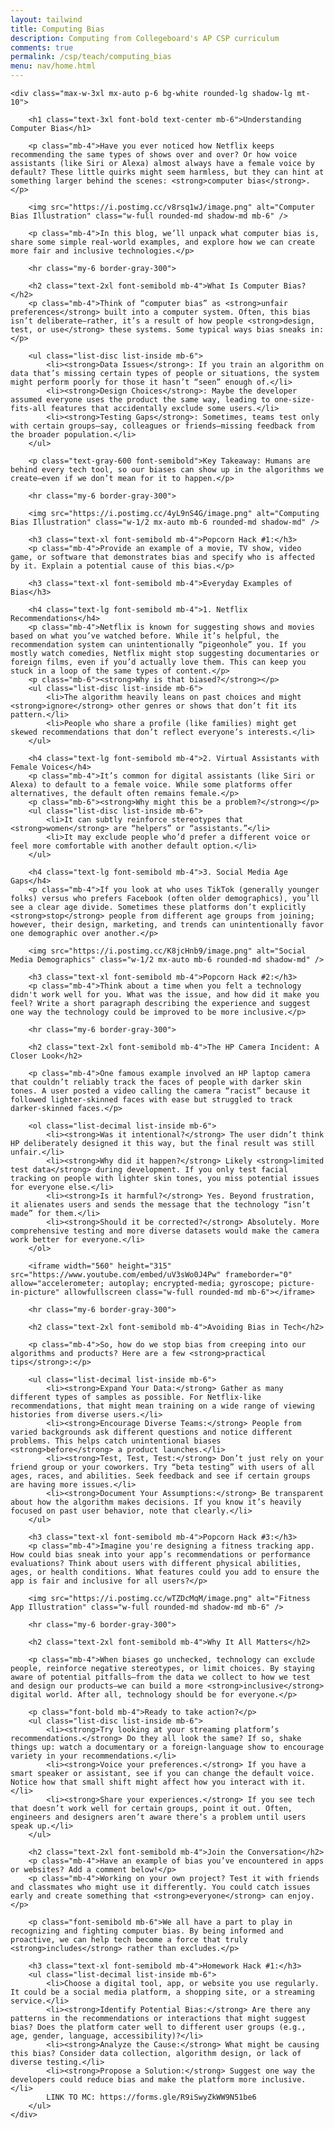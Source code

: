 ```yaml
---
layout: tailwind
title: Computing Bias
description: Computing from Collegeboard's AP CSP curriculum
comments: true
permalink: /csp/teach/computing_bias
menu: nav/home.html
---
```


<html lang="en">

<head>
    <meta charset="UTF-8">
    <meta name="viewport" content="width=device-width, initial-scale=1.0">
    <title>Understanding Computer Bias</title>
    <script src="https://cdn.tailwindcss.com"></script>
</head>

<body class="font-sans bg-gray-100 text-gray-800">

    <div class="max-w-3xl mx-auto p-6 bg-white rounded-lg shadow-lg mt-10">

        <h1 class="text-3xl font-bold text-center mb-6">Understanding Computer Bias</h1>

        <p class="mb-4">Have you ever noticed how Netflix keeps recommending the same types of shows over and over? Or how voice assistants (like Siri or Alexa) almost always have a female voice by default? These little quirks might seem harmless, but they can hint at something larger behind the scenes: <strong>computer bias</strong>.</p>

        <img src="https://i.postimg.cc/v8rsq1wJ/image.png" alt="Computer Bias Illustration" class="w-full rounded-md shadow-md mb-6" />

        <p class="mb-4">In this blog, we’ll unpack what computer bias is, share some simple real-world examples, and explore how we can create more fair and inclusive technologies.</p>

        <hr class="my-6 border-gray-300">

        <h2 class="text-2xl font-semibold mb-4">What Is Computer Bias?</h2>
        <p class="mb-4">Think of “computer bias” as <strong>unfair preferences</strong> built into a computer system. Often, this bias isn’t deliberate—rather, it’s a result of how people <strong>design, test, or use</strong> these systems. Some typical ways bias sneaks in:</p>

        <ul class="list-disc list-inside mb-6">
            <li><strong>Data Issues</strong>: If you train an algorithm on data that’s missing certain types of people or situations, the system might perform poorly for those it hasn’t “seen” enough of.</li>
            <li><strong>Design Choices</strong>: Maybe the developer assumed everyone uses the product the same way, leading to one-size-fits-all features that accidentally exclude some users.</li>
            <li><strong>Testing Gaps</strong>: Sometimes, teams test only with certain groups—say, colleagues or friends—missing feedback from the broader population.</li>
        </ul>

        <p class="text-gray-600 font-semibold">Key Takeaway: Humans are behind every tech tool, so our biases can show up in the algorithms we create—even if we don’t mean for it to happen.</p>

        <hr class="my-6 border-gray-300">

        <img src="https://i.postimg.cc/4yL9nS4G/image.png" alt="Computing Bias Illustration" class="w-1/2 mx-auto mb-6 rounded-md shadow-md" />

        <h3 class="text-xl font-semibold mb-4">Popcorn Hack #1:</h3>
        <p class="mb-4">Provide an example of a movie, TV show, video game, or software that demonstrates bias and specify who is affected by it. Explain a potential cause of this bias.</p>

        <h3 class="text-xl font-semibold mb-4">Everyday Examples of Bias</h3>

        <h4 class="text-lg font-semibold mb-4">1. Netflix Recommendations</h4>
        <p class="mb-4">Netflix is known for suggesting shows and movies based on what you’ve watched before. While it’s helpful, the recommendation system can unintentionally “pigeonhole” you. If you mostly watch comedies, Netflix might stop suggesting documentaries or foreign films, even if you’d actually love them. This can keep you stuck in a loop of the same types of content.</p>
        <p class="mb-6"><strong>Why is that biased?</strong></p>
        <ul class="list-disc list-inside mb-6">
            <li>The algorithm heavily leans on past choices and might <strong>ignore</strong> other genres or shows that don’t fit its pattern.</li>
            <li>People who share a profile (like families) might get skewed recommendations that don’t reflect everyone’s interests.</li>
        </ul>

        <h4 class="text-lg font-semibold mb-4">2. Virtual Assistants with Female Voices</h4>
        <p class="mb-4">It’s common for digital assistants (like Siri or Alexa) to default to a female voice. While some platforms offer alternatives, the default often remains female.</p>
        <p class="mb-6"><strong>Why might this be a problem?</strong></p>
        <ul class="list-disc list-inside mb-6">
            <li>It can subtly reinforce stereotypes that <strong>women</strong> are “helpers” or “assistants.”</li>
            <li>It may exclude people who’d prefer a different voice or feel more comfortable with another default option.</li>
        </ul>

        <h4 class="text-lg font-semibold mb-4">3. Social Media Age Gaps</h4>
        <p class="mb-4">If you look at who uses TikTok (generally younger folks) versus who prefers Facebook (often older demographics), you’ll see a clear age divide. Sometimes these platforms don’t explicitly <strong>stop</strong> people from different age groups from joining; however, their design, marketing, and trends can unintentionally favor one demographic over another.</p>

        <img src="https://i.postimg.cc/K8jcHnb9/image.png" alt="Social Media Demographics" class="w-1/2 mx-auto mb-6 rounded-md shadow-md" />

        <h3 class="text-xl font-semibold mb-4">Popcorn Hack #2:</h3>
        <p class="mb-4">Think about a time when you felt a technology didn't work well for you. What was the issue, and how did it make you feel? Write a short paragraph describing the experience and suggest one way the technology could be improved to be more inclusive.</p>

        <hr class="my-6 border-gray-300">

        <h2 class="text-2xl font-semibold mb-4">The HP Camera Incident: A Closer Look</h2>

        <p class="mb-4">One famous example involved an HP laptop camera that couldn’t reliably track the faces of people with darker skin tones. A user posted a video calling the camera “racist” because it followed lighter-skinned faces with ease but struggled to track darker-skinned faces.</p>

        <ol class="list-decimal list-inside mb-6">
            <li><strong>Was it intentional?</strong> The user didn’t think HP deliberately designed it this way, but the final result was still unfair.</li>
            <li><strong>Why did it happen?</strong> Likely <strong>limited test data</strong> during development. If you only test facial tracking on people with lighter skin tones, you miss potential issues for everyone else.</li>
            <li><strong>Is it harmful?</strong> Yes. Beyond frustration, it alienates users and sends the message that the technology “isn’t made” for them.</li>
            <li><strong>Should it be corrected?</strong> Absolutely. More comprehensive testing and more diverse datasets would make the camera work better for everyone.</li>
        </ol>

        <iframe width="560" height="315" src="https://www.youtube.com/embed/uV3sWo0J4Pw" frameborder="0" allow="accelerometer; autoplay; encrypted-media; gyroscope; picture-in-picture" allowfullscreen class="w-full rounded-md mb-6"></iframe>

        <hr class="my-6 border-gray-300">

        <h2 class="text-2xl font-semibold mb-4">Avoiding Bias in Tech</h2>

        <p class="mb-4">So, how do we stop bias from creeping into our algorithms and products? Here are a few <strong>practical tips</strong>:</p>

        <ul class="list-decimal list-inside mb-6">
            <li><strong>Expand Your Data:</strong> Gather as many different types of samples as possible. For Netflix-like recommendations, that might mean training on a wide range of viewing histories from diverse users.</li>
            <li><strong>Encourage Diverse Teams:</strong> People from varied backgrounds ask different questions and notice different problems. This helps catch unintentional biases <strong>before</strong> a product launches.</li>
            <li><strong>Test, Test, Test:</strong> Don’t just rely on your friend group or your coworkers. Try “beta testing” with users of all ages, races, and abilities. Seek feedback and see if certain groups are having more issues.</li>
            <li><strong>Document Your Assumptions:</strong> Be transparent about how the algorithm makes decisions. If you know it’s heavily focused on past user behavior, note that clearly.</li>
        </ul>

        <h3 class="text-xl font-semibold mb-4">Popcorn Hack #3:</h3>
        <p class="mb-4">Imagine you're designing a fitness tracking app. How could bias sneak into your app’s recommendations or performance evaluations? Think about users with different physical abilities, ages, or health conditions. What features could you add to ensure the app is fair and inclusive for all users?</p>

        <img src="https://i.postimg.cc/wTZDcMqM/image.png" alt="Fitness App Illustration" class="w-full rounded-md shadow-md mb-6" />

        <hr class="my-6 border-gray-300">

        <h2 class="text-2xl font-semibold mb-4">Why It All Matters</h2>

        <p class="mb-4">When biases go unchecked, technology can exclude people, reinforce negative stereotypes, or limit choices. By staying aware of potential pitfalls—from the data we collect to how we test and design our products—we can build a more <strong>inclusive</strong> digital world. After all, technology should be for everyone.</p>

        <p class="font-bold mb-4">Ready to take action?</p>
        <ul class="list-disc list-inside mb-6">
            <li><strong>Try looking at your streaming platform’s recommendations.</strong> Do they all look the same? If so, shake things up: watch a documentary or a foreign-language show to encourage variety in your recommendations.</li>
            <li><strong>Voice your preferences.</strong> If you have a smart speaker or assistant, see if you can change the default voice. Notice how that small shift might affect how you interact with it.</li>
            <li><strong>Share your experiences.</strong> If you see tech that doesn’t work well for certain groups, point it out. Often, engineers and designers aren’t aware there’s a problem until users speak up.</li>
        </ul>

        <h2 class="text-2xl font-semibold mb-4">Join the Conversation</h2>
        <p class="mb-4">Have an example of bias you’ve encountered in apps or websites? Add a comment below!</p>
        <p class="mb-4">Working on your own project? Test it with friends and classmates who might use it differently. You could catch issues early and create something that <strong>everyone</strong> can enjoy.</p>

        <p class="font-semibold mb-6">We all have a part to play in recognizing and fighting computer bias. By being informed and proactive, we can help tech become a force that truly <strong>includes</strong> rather than excludes.</p>

        <h3 class="text-xl font-semibold mb-4">Homework Hack #1:</h3>
        <ul class="list-decimal list-inside mb-6">
            <li>Choose a digital tool, app, or website you use regularly. It could be a social media platform, a shopping site, or a streaming service.</li>
            <li><strong>Identify Potential Bias:</strong> Are there any patterns in the recommendations or interactions that might suggest bias? Does the platform cater well to different user groups (e.g., age, gender, language, accessibility)?</li>
            <li><strong>Analyze the Cause:</strong> What might be causing this bias? Consider data collection, algorithm design, or lack of diverse testing.</li>
            <li><strong>Propose a Solution:</strong> Suggest one way the developers could reduce bias and make the platform more inclusive.</li>
            LINK TO MC: https://forms.gle/R9iSwyZkWW9N51be6
        </ul>
    </div>

</body>

</html>
